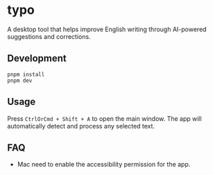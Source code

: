 # typo

A desktop tool that helps improve English writing through AI-powered suggestions and corrections.

## Development

```
pnpm install
pnpm dev
```

## Usage

Press `CtrlOrCmd + Shift + A` to open the main window. The app will automatically detect and process any selected text.


## FAQ

- Mac need to enable the accessibility permission for the app.

